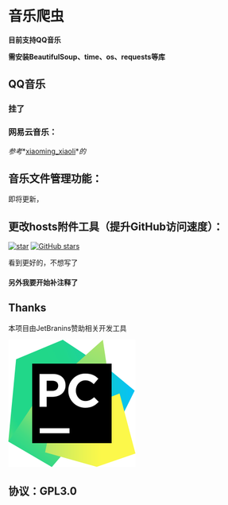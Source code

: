 # 音乐爬虫

**目前支持QQ音乐**

**需安装BeautifulSoup、time、os、requests等库**

## QQ音乐

### 挂了




### 网易云音乐：


*参考**[xiaoming_xiaoli](https://blog.csdn.net/xiaoming_xiaoli)**的*

[网易云音乐python爬虫（Js破解）]: https://blog.csdn.net/xiaoming_xiaoli/article/details/88019016?ops_request_misc=%257B%2522request%255Fid%2522%253A%2522161630844116780262516469%2522%252C%2522scm%2522%253A%252220140713.130102334..%2522%257D&amp;request_id=161630844116780262516469&amp;biz_id=0&amp;utm_medium=distribute.pc_search_result.none-task-blog-2~all~baidu_landing_v2~default-1-88019016.first_rank_v2_pc_rank_v29&amp;utm_term=%E7%BD%91%E6%98%93%E4%BA%91%E9%9F%B3%E4%B9%90%E7%88%AC%E8%99%AB+JS



## 音乐文件管理功能：

即将更新，



## 更改hosts附件工具（提升GitHub访问速度）：

<a href='https://gitee.com/docmirror/dev-sidecar'><img src='https://gitee.com/docmirror/dev-sidecar/badge/star.svg?theme=dark' alt='star'/></a>
<a href='https://github.com/docmirror/dev-sidecar'><img alt="GitHub stars" src="https://img.shields.io/github/stars/docmirror/dev-sidecar?logo=github"></a>

看到更好的，不想写了



#### 另外我要开始补注释了

## Thanks
本项目由JetBranins赞助相关开发工具

![Jetbrains](https://github.com/JerryMiao2019/WebSpider_Music/blob/master/pycharm.svg)

## 协议：GPL3.0     
